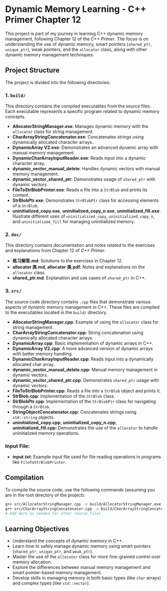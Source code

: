 

# Dynamic Memory Learning - C++ Primer Chapter 12

This project is part of my journey in learning C++ dynamic memory management, following Chapter 12 of the *C++ Primer*. The focus is on understanding the use of dynamic memory, smart pointers (`shared_ptr`, `unique_ptr`), weak pointers, and the `allocator` class, along with other dynamic memory management techniques.

## Project Structure

The project is divided into the following directories:

### 1. `build/`
This directory contains the compiled executables from the source files. Each executable represents a specific program related to dynamic memory concepts.

- **AllocatorStringManager.exe**: Manages dynamic memory with the `allocator` class for string management.
- **CharArrayStringConcatenator.exe**: Concatenates strings using dynamically allocated character arrays.
- **DynamicArray V2.exe**: Demonstrates an advanced dynamic array with manual memory management.
- **DynamicCharArrayInputReader.exe**: Reads input into a dynamic character array.
- **dynamic_vector_manual_delete**: Handles dynamic vectors with manual memory management.
- **dynamic_vector_shared_ptr**: Demonstrates usage of `shared_ptr` with dynamic vectors.
- **FileToStrBlobPrinter.exe**: Reads a file into a `StrBlob` and prints its content.
- **StrBlobPtr.exe**: Demonstrates `StrBlobPtr` class for accessing elements of a `StrBlob`.
- **uninitialized_copy.exe**, **uninitialized_copy_n.exe**, **uninitialized_fill.exe**: Illustrate different uses of `uninitialized_copy`, `uninitialized_copy_n`, and `uninitialized_fill` for managing uninitialized memory.

### 2. `doc/`
This directory contains documentation and notes related to the exercises and explanations from Chapter 12 of *C++ Primer*.

- **练习解答.md**: Solutions to the exercises in Chapter 12.
- **allocator 类.md**, **allocator 类.pdf**: Notes and explanations on the `allocator` class.
- **shared_ptr.md**: Explanation and use cases of `shared_ptr` in C++.

### 3. `src/`
The source code directory contains `.cpp` files that demonstrate various aspects of dynamic memory management in C++. These files are compiled to the executables located in the `build/` directory.

- **AllocatorStringManager.cpp**: Example of using the `allocator` class for string management.
- **CharArrayStringConcatenator.cpp**: String concatenation using dynamically allocated character arrays.
- **DynamicArray.cpp**: Basic implementation of dynamic arrays in C++.
- **DynamicArray V2.cpp**: A more advanced version of dynamic arrays with better memory handling.
- **DynamicCharArrayInputReader.cpp**: Reads input into a dynamically allocated char array.
- **dynamic_vector_manual_delete.cpp**: Manual memory management in dynamic vectors.
- **dynamic_vector_shared_ptr.cpp**: Demonstrates `shared_ptr` usage with dynamic vectors.
- **FileToStrBlobPrinter.cpp**: Reads a file into a `StrBlob` object and prints it.
- **StrBlob.cpp**: Implementation of the `StrBlob` class.
- **StrBlobPtr.cpp**: Implementation of the `StrBlobPtr` class for navigating through a `StrBlob`.
- **StringObjectConcatenator.cpp**: Concatenates strings using `std::string` objects.
- **uninitialized_copy.cpp**, **uninitialized_copy_n.cpp**, **uninitialized_fill.cpp**: Demonstrates the use of the `allocator` to handle uninitialized memory operations.

### Input File:
- **input.txt**: Example input file used for file reading operations in programs like `FileToStrBlobPrinter`.

## Compilation

To compile the source code, use the following commands (assuming you are in the root directory of the project):

```bash
g++ src/AllocatorStringManager.cpp -o build/AllocatorStringManager.exe
g++ src/CharArrayStringConcatenator.cpp -o build/CharArrayStringConcatenator.exe
# Add more as needed for other source files
```

## Learning Objectives

- Understand the concepts of dynamic memory in C++.
- Learn how to safely manage dynamic memory using smart pointers (`shared_ptr`, `unique_ptr`, and `weak_ptr`).
- Master the use of the `allocator` class for more fine-grained control over memory allocation.
- Explore the differences between manual memory management and smart pointer-based memory management.
- Develop skills in managing memory in both basic types (like `char` arrays) and complex types (like `std::vector`).

